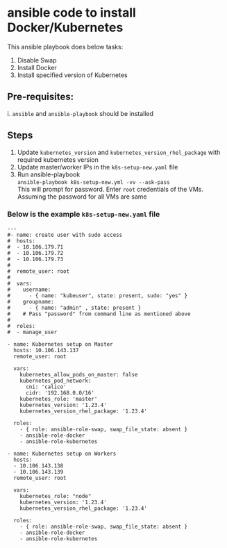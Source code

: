 # ansible code to install Docker/Kubernetes
This ansible playbook does below tasks:
1. Disable Swap
2. Install Docker
3. Install specified version of Kubernetes
   
## Pre-requisites:
i. `ansible` and `ansible-playbook` should be installed

## Steps
1. Update `kubernetes_version` and `kubernetes_version_rhel_package` with required kubernetes version 
2. Update master/worker IPs in the `k8s-setup-new.yaml` file 
3. Run ansible-playbook \
   `ansible-playbook k8s-setup-new.yml -vv --ask-pass` \
   This will prompt for password. Enter `root` credentials of the VMs. Assuming the password for all VMs are same 


### Below is the example `k8s-setup-new.yaml` file
```
---  
#- name: create user with sudo access
#  hosts: 
#  - 10.106.179.71
#  - 10.106.179.72
#  - 10.106.179.73
#
#  remote_user: root
#  
#  vars: 
#    username: 
#      - { name: "kubeuser", state: present, sudo: "yes" }
#    groupname: 
#      - { name: "admin" , state: present }
#    # Pass "password" from command line as mentioned above 
#
#  roles:
#  - manage_user

- name: Kubernetes setup on Master
  hosts: 10.106.143.137
  remote_user: root

  vars:
    kubernetes_allow_pods_on_master: false
    kubernetes_pod_network:
      cni: 'calico' 
      cidr: '192.168.0.0/16'
    kubernetes_role: 'master'
    kubernetes_version: '1.23.4'
    kubernetes_version_rhel_package: '1.23.4'

  roles:
    - { role: ansible-role-swap, swap_file_state: absent }
    - ansible-role-docker
    - ansible-role-kubernetes

- name: Kubernetes setup on Workers
  hosts: 
  - 10.106.143.138
  - 10.106.143.139
  remote_user: root

  vars:
    kubernetes_role: "node"
    kubernetes_version: '1.23.4'
    kubernetes_version_rhel_package: '1.23.4'

  roles:
    - { role: ansible-role-swap, swap_file_state: absent }
    - ansible-role-docker
    - ansible-role-kubernetes
```
